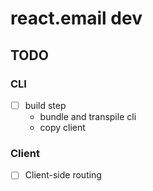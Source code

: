 # react.email dev

## TODO

### CLI

- [ ] build step
  - bundle and transpile cli
  - copy client

### Client

- [ ] Client-side routing
